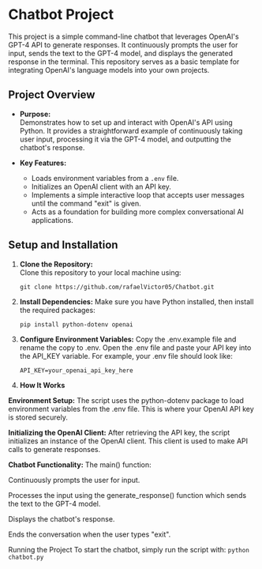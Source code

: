 # Chatbot Project

This project is a simple command-line chatbot that leverages OpenAI's GPT-4 API to generate responses. It continuously prompts the user for input, sends the text to the GPT-4 model, and displays the generated response in the terminal. This repository serves as a basic template for integrating OpenAI's language models into your own projects.

## Project Overview

- **Purpose:**  
  Demonstrates how to set up and interact with OpenAI's API using Python. It provides a straightforward example of continuously taking user input, processing it via the GPT-4 model, and outputting the chatbot's response.

- **Key Features:**  
  - Loads environment variables from a `.env` file.
  - Initializes an OpenAI client with an API key.
  - Implements a simple interactive loop that accepts user messages until the command "exit" is given.
  - Acts as a foundation for building more complex conversational AI applications.

## Setup and Installation

1. **Clone the Repository:**  
   Clone this repository to your local machine using:
   ```
   git clone https://github.com/rafaelVictor05/Chatbot.git
   ```

2. **Install Dependencies:**
    Make sure you have Python installed, then install the required packages:
    ```
    pip install python-dotenv openai
    ```

3. **Configure Environment Variables:**
    Copy the .env.example file and rename the copy to .env.
    Open the .env file and paste your API key into the API_KEY variable.
    For example, your .env file should look like:
    ```
    API_KEY=your_openai_api_key_here
    ```
4. **How It Works**

**Environment Setup:**
The script uses the python-dotenv package to load environment variables from the .env file. This is where your OpenAI API key is stored securely.

**Initializing the OpenAI Client:**
After retrieving the API key, the script initializes an instance of the OpenAI client. This client is used to make API calls to generate responses.

**Chatbot Functionality:**
The main() function:

Continuously prompts the user for input.

Processes the input using the generate_response() function which sends the text to the GPT-4 model.

Displays the chatbot's response.

Ends the conversation when the user types "exit".

Running the Project
    To start the chatbot, simply run the script with:
    ```
    python chatbot.py
    ```

